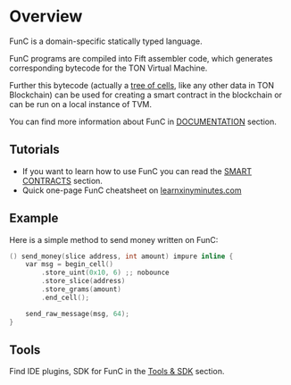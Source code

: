 # Overview


FunC is a domain-specific statically typed language.

FunC programs are compiled into Fift assembler code, which generates corresponding bytecode for the TON Virtual Machine.

Further this bytecode (actually a [tree of cells](/learn/overviews/Cells), like any other data in TON Blockchain) can be used for creating a smart contract in the blockchain or can be run on a local instance of TVM.

You can find more information about FunC in [DOCUMENTATION](/develop/func/types) section.

## Tutorials

* If you want to learn how to use FunC you can read the [SMART CONTRACTS](/develop/smart-contracts/) section.
* Quick one-page FunC cheatsheet on [learnxinyminutes.com](https://learnxinyminutes.com/docs/func/)


## Example

Here is a simple method to send money written on FunC:

```cpp
() send_money(slice address, int amount) impure inline {
    var msg = begin_cell()
        .store_uint(0x10, 6) ;; nobounce
        .store_slice(address)
        .store_grams(amount)
        .end_cell();

    send_raw_message(msg, 64);
}
```

## Tools

Find IDE plugins, SDK for FunC in the [Tools & SDK](/develop/tools) section.